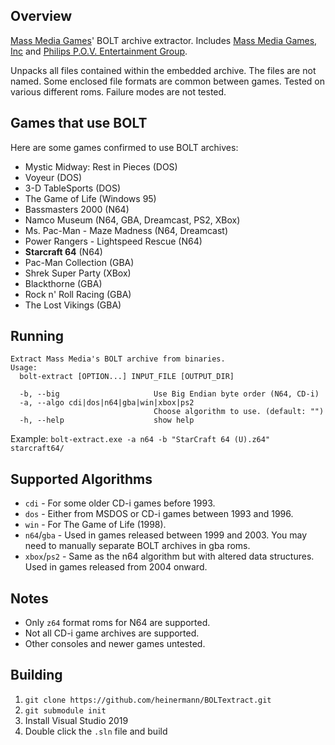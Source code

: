 ## Overview
[Mass Media Games](https://en.wikipedia.org/wiki/Mass_Media_Games)' BOLT archive extractor. Includes [Mass Media Games, Inc](https://www.mobygames.com/company/1562/mass-media-games-inc/) and [Philips P.O.V. Entertainment Group](https://www.mobygames.com/company/7588/philips-pov-entertainment-group/).

Unpacks all files contained within the embedded archive. The files are not named. Some enclosed file formats are common between games. Tested on various different roms. Failure modes are not tested.

## Games that use BOLT
Here are some games confirmed to use BOLT archives:
- Mystic Midway: Rest in Pieces (DOS)
- Voyeur (DOS)
- 3-D TableSports (DOS)
- The Game of Life (Windows 95)
- Bassmasters 2000 (N64)
- Namco Museum (N64, GBA, Dreamcast, PS2, XBox)
- Ms. Pac-Man - Maze Madness (N64, Dreamcast)
- Power Rangers - Lightspeed Rescue (N64)
- **Starcraft 64** (N64)
- Pac-Man Collection (GBA)
- Shrek Super Party (XBox)
- Blackthorne (GBA)
- Rock n' Roll Racing (GBA)
- The Lost Vikings (GBA)


## Running
```
Extract Mass Media's BOLT archive from binaries.
Usage:
  bolt-extract [OPTION...] INPUT_FILE [OUTPUT_DIR]

  -b, --big                     Use Big Endian byte order (N64, CD-i)
  -a, --algo cdi|dos|n64|gba|win|xbox|ps2
                                Choose algorithm to use. (default: "")
  -h, --help                    show help
```

Example: `bolt-extract.exe -a n64 -b "StarCraft 64 (U).z64" starcraft64/`

## Supported Algorithms
- `cdi` - For some older CD-i games before 1993.
- `dos` - Either from MSDOS or CD-i games between 1993 and 1996.
- `win` - For The Game of Life (1998).
- `n64`/`gba` - Used in games released between 1999 and 2003. You may need to manually separate BOLT archives in gba roms.
- `xbox`/`ps2` - Same as the n64 algorithm but with altered data structures. Used in games released from 2004 onward.

## Notes
- Only `z64` format roms for N64 are supported.
- Not all CD-i game archives are supported.
- Other consoles and newer games untested.

## Building
1. `git clone https://github.com/heinermann/BOLTextract.git`
2. `git submodule init`
3. Install Visual Studio 2019
4. Double click the `.sln` file and build

